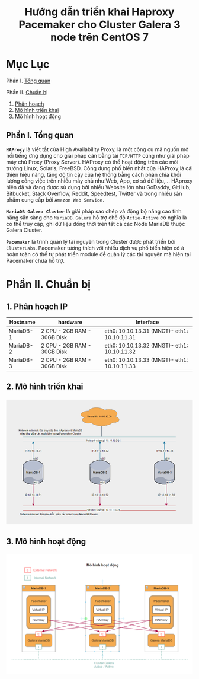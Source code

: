 <h1 align="center">Hướng dẫn triển khai Haproxy Pacemaker cho Cluster Galera 3 node trên CentOS 7</h1>

# Mục Lục
Phần I. [Tổng quan](#tongquan)

Phần II. [Chuẩn bị](#chuanbi)

  1. [Phân hoạch](#phanhoach)
  2. [Mô hình triển khai](#mohinhtrienkhai)
  3. [Mô hình hoạt động](#mohinhhoatdong)


## Phần I. <a name="tongquan"></a>Tổng quan
**`HAProxy`** là viết tắt của High Availability Proxy, là một công cụ mã nguồn mở nổi tiếng ứng dụng cho giải pháp cân bằng tải `TCP/HTTP` cũng như giải pháp máy chủ Proxy (Proxy Server). HAProxy có thể hoạt động trên các môi trường Linux, Solaris, FreeBSD. Công dụng phổ biến nhất của HAProxy là cải thiện hiệu năng, tăng độ tin cậy của hệ thống bằng cách phân chia khối lượng công việc trên nhiều máy chủ như:Web, App, cơ sở dữ liệu,... HAproxy hiện đã và đang được sử dụng bới nhiều Website lớn như GoDaddy, GitHub, Bitbucket, Stack Overflow, Reddit, Speedtest, Twitter và trong nhiều sản phẩm cung cấp bởi `Amazon Web Service.`

**`MariaDB Galera Cluster`** là giải pháp sao chép và động bộ nâng cao tính năng sẵn sàng cho `MariaDB`. `Galera` hỗ trợ chế độ `Actie-Active` có nghĩa là có thể truy cập, ghi dữ liệu đồng thời trên tất cả các Node MariaDB thuộc Galera Cluster.

**`Pacemaker`** là trình quản lý tài nguyên trong Cluster được phát triển bởi `ClusterLabs`. Pacemaker tương thích với nhiều dịch vụ phổ biến hiện có à hoàn toàn có thể tự phát triển module để quản lý các tài nguyên mà hiện tại Pacemaker chưa hỗ trợ.


# Phần II. <a name="chuanbi"></a>Chuẩn bị
## 1. <a name="phanhoach"></a>Phân hoạch IP

| Hostname | hardware | Interface |
|--------------|-------|------|
| MariaDB-1 | 2 CPU - 2GB RAM - 30GB Disk| eth0: 10.10.13.31  (MNGT)- eth1: 10.10.11.31|
| MariaDB-2 | 2 CPU - 2GB RAM - 30GB Disk| eth0: 10.10.13.32 (MNGT)- eth1: 10.10.11.32|
| MariaDB-3 | 2 CPU - 2GB RAM - 30GB Disk| eth0: 10.10.13.33 (MNGT)- eth1: 10.10.11.33|

## 2. <a name="mohinhtrienkhai"></a>Mô hình triển khai
<h3 align="center"><img src="../../Images/Lab/1.png"></h3>

## 3. <a name="mohinhhoatdong"></a>Mô hình hoạt động
<h3 align="center"><img src="../../Images/Lab/2.png"></h3>